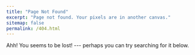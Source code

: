 ```yaml
---
title: "Page Not Found"
excerpt: "Page not found. Your pixels are in another canvas."
sitemap: false
permalink: /404.html
---
```


Ahh! You seems to be lost! --- perhaps you can try searching for it below.

<script type="text/javascript">
  var GOOG_FIXURL_LANG = 'en';
  var GOOG_FIXURL_SITE = '{{ site.url }}'
</script>
<script type="text/javascript"
  src="//linkhelp.clients.google.com/tbproxy/lh/wm/fixurl.js">
</script>
